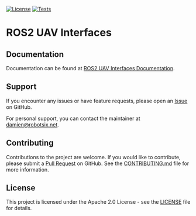 [![License](https://img.shields.io/badge/License-Apache%202.0-blue.svg)](https://opensource.org/licenses/Apache-2.0)
[![Tests](https://github.com/Robotsix-UAV/ros2_uav_interfaces/actions/workflows/build_test.yaml/badge.svg?branch=main)](https://github.com/Robotsix-UAV/ros2_uav_interfaces/actions/workflows/build_test.yaml)

# ROS2 UAV Interfaces

## Documentation

Documentation can be found at [ROS2 UAV Interfaces Documentation](https://robotsix-UAV.github.io/ros2_uav_interfaces/v0.1/dev/ros2_uav_interfaces/index.html).

## Support

If you encounter any issues or have feature requests, please open an [Issue](https://github.com/robotsix-UAV/ros2_uav_interfaces/issues) on GitHub.

For personal support, you can contact the maintainer at [damien@robotsix.net](mailto:damien@robotsix.net).

## Contributing

Contributions to the project are welcome. If you would like to contribute, please submit a [Pull Request](https://github.com/robotsix-UAV/ros2_uav_interfaces/pulls) on GitHub. See the [CONTRIBUTING.md](CONTRIBUTING.md) file for more information.

## License

This project is licensed under the Apache 2.0 License - see the [LICENSE](LICENSE) file for details.
